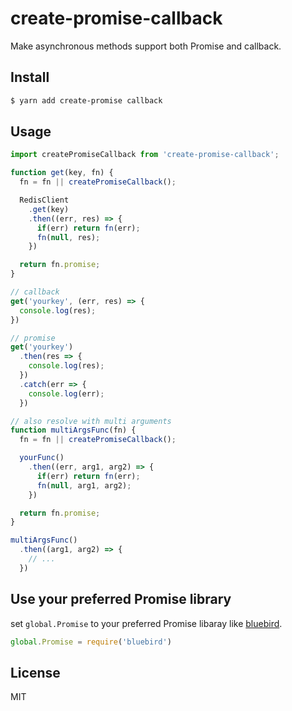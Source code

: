 # create-promise-callback

Make asynchronous methods support both Promise and callback.

## Install
```sh
$ yarn add create-promise callback
```

## Usage

```js
import createPromiseCallback from 'create-promise-callback';

function get(key, fn) {
  fn = fn || createPromiseCallback();

  RedisClient
    .get(key)
    .then((err, res) => {
      if(err) return fn(err);
      fn(null, res);
    })

  return fn.promise;
}

// callback
get('yourkey', (err, res) => {
  console.log(res);
})

// promise
get('yourkey')
  .then(res => {
    console.log(res);
  })
  .catch(err => {
    console.log(err);
  })

// also resolve with multi arguments
function multiArgsFunc(fn) {
  fn = fn || createPromiseCallback();

  yourFunc()
    .then((err, arg1, arg2) => {
      if(err) return fn(err);
      fn(null, arg1, arg2);
    })

  return fn.promise;
}

multiArgsFunc()
  .then((arg1, arg2) => {
    // ...
  })
```
## Use your preferred Promise library
set `global.Promise` to your preferred Promise libaray like [bluebird](http://bluebirdjs.com/). 

```js
global.Promise = require('bluebird')
```

## License
MIT
